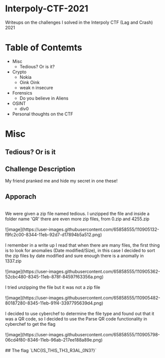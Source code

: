 # Interpoly-CTF-2021
Writeups on the challenges I solved in the Interpoly CTF (Lag and Crash) 2021

# Table of Contemts
* Misc
  * Tedious? Or is it? 
* Crypto 
  * Nokia 
  * Oink Oink 
  * weak n insecure
* Forensics
  * Do you believe in Aliens
* OSINT
  * div0
* Personal thoughts on the CTF

# Misc
## Tedious? Or is it
## Challenge Description
My friend pranked me and hide my secret in one these!
## Apporach
</br>
We were given a zip file named tedious. I unzipped the file and inside a folder name 'QR' there are even more zip files, from 0.zip and 4255.zip
</br>
</br>
![image](https://user-images.githubusercontent.com/65858555/110905132-f9fc2c00-8344-11eb-92d7-d17894b5a512.png)
</br>
</br>
I remember in a write up I read that when there are many files, the first thing is to look for anomalies (Date modified/Size), in this case I decided to sort the zip files by date modified and sure enough there is a anomally in 1337.zip
</br>
</br>
![image](https://user-images.githubusercontent.com/65858555/110905362-52cbc480-8345-11eb-878f-84597f63356a.png)
</br>
</br>
I tried unzipping the file but it was not a zip file
</br>
</br>
![image](https://user-images.githubusercontent.com/65858555/110905482-80187280-8345-11eb-91f4-3397795639d4.png)
</br>
</br>
I decided to use cyberchef to determine the file type and found out that it was a QR code, so I decided to use the Parse QR code functionality in cyberchef to get the flag
</br>
</br>
![image](https://user-images.githubusercontent.com/65858555/110905798-06cd4f80-8346-11eb-96ab-217ee188a89e.png)
</br>
</br>
## The flag
`LNC{IS_THlS_TH3_R3AL_0N3?}`


